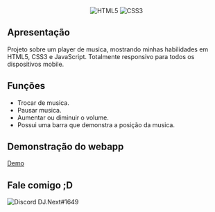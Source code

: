 <div align="center">
  
![HTML5](https://img.shields.io/badge/html5-%23E34F26.svg?style=for-the-badge&logo=html5&logoColor=white)
![CSS3](https://img.shields.io/badge/css3-%231572B6.svg?style=for-the-badge&logo=css3&logoColor=white)
  
</div>

## Apresentação

Projeto sobre um player de musica, mostrando minhas habilidades em HTML5, CSS3 e JavaScript.
Totalmente responsivo para todos os dispositivos mobile.

## Funções

- Trocar de musica.
- Pausar musica.
- Aumentar ou diminuir o volume.
- Possui uma barra que demonstra a posição da musica.

   
## Demonstração do webapp
[Demo](https://codedbytes.github.io/MusicPlayer/)

## Fale comigo ;D
![Discord](https://img.shields.io/badge/Discord-%235865F2.svg?style=for-the-badge&logo=discord&logoColor=white) DJ.Next#1649
